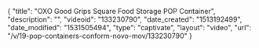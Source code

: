 {
    "title": "OXO Good Grips Square Food Storage POP Container",
    "description": "",
    "videoid": "133230790",
    "date_created": "1513192499",
    "date_modified": "1531505494",
    "type": "captivate",
    "layout": "video",
    "url": "\/v\/19-pop-containers-conform-novo-mov\/133230790"
}